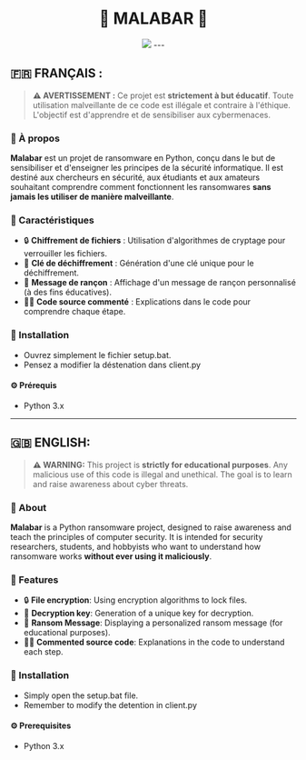 <h1 align="center">🫧 MALABAR 🫧</h1>


<div align="center">
  <img  src="https://i.imgur.com/FRnzumX.png">
  ---
  <p align="center">
  
</div>

## 🇫🇷 FRANÇAIS :

> **⚠️ AVERTISSEMENT :** Ce projet est **strictement à but éducatif**. Toute utilisation malveillante de ce code est illégale et contraire à l'éthique. L'objectif est d'apprendre et de sensibiliser aux cybermenaces.

### 📖 À propos

**Malabar** est un projet de ransomware en Python, conçu dans le but de sensibiliser et d'enseigner les principes de la sécurité informatique. Il est destiné aux chercheurs en sécurité, aux étudiants et aux amateurs souhaitant comprendre comment fonctionnent les ransomwares **sans jamais les utiliser de manière malveillante**.

### 📜 Caractéristiques

- 🔒 **Chiffrement de fichiers** : Utilisation d'algorithmes de cryptage pour verrouiller les fichiers.
- 🧩 **Clé de déchiffrement** : Génération d'une clé unique pour le déchiffrement.
- 📑 **Message de rançon** : Affichage d'un message de rançon personnalisé (à des fins éducatives).
- 🧑‍💻 **Code source commenté** : Explications dans le code pour comprendre chaque étape.

### 🚀 Installation
- Ouvrez simplement le fichier setup.bat.
- Pensez a modifier la déstenation dans client.py
#### ⚙️ Prérequis

- Python 3.x

---

## 🇬🇧 ENGLISH:

> **⚠️ WARNING:** This project is **strictly for educational purposes**. Any malicious use of this code is illegal and unethical. The goal is to learn and raise awareness about cyber threats.

### 📖 About

**Malabar** is a Python ransomware project, designed to raise awareness and teach the principles of computer security. It is intended for security researchers, students, and hobbyists who want to understand how ransomware works **without ever using it maliciously**.

### 📜 Features

- 🔒 **File encryption**: Using encryption algorithms to lock files.
- 🧩 **Decryption key**: Generation of a unique key for decryption.
- 📑 **Ransom Message**: Displaying a personalized ransom message (for educational purposes).
- 🧑‍💻 **Commented source code**: Explanations in the code to understand each step.

### 🚀 Installation
- Simply open the setup.bat file.
- Remember to modify the detention in client.py
#### ⚙️ Prerequisites

- Python 3.x

